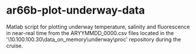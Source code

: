 # ar66b-plot-underway-data
Matlab script for plotting underway temperature, salinity and fluorescence in near-real time from the ARYYMMDD_0000.csv files located in the '\\10.100.100.30\data_on_memory\underway\proc\' repository during the cruise. 
